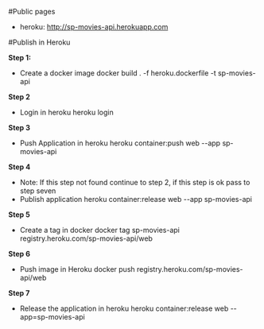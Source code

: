 #Public pages
- heroku: http://sp-movies-api.herokuapp.com

#Publish in Heroku

**Step 1:**
- Create a docker image
docker build . -f heroku.dockerfile -t sp-movies-api

**Step 2**
- Login in heroku
heroku login

**Step 3**
- Push Application in heroku
heroku container:push web --app sp-movies-api

**Step 4**
- Note: If this step not found continue to step 2, if this step is ok pass to step seven
- Publish application
 heroku container:release web --app sp-movies-api

 **Step 5**
- Create a tag in docker
docker tag sp-movies-api registry.heroku.com/sp-movies-api/web

**Step 6**
- Push image in Heroku
docker push registry.heroku.com/sp-movies-api/web

**Step 7**
- Release the application in heroku
 heroku container:release web --app=sp-movies-api

